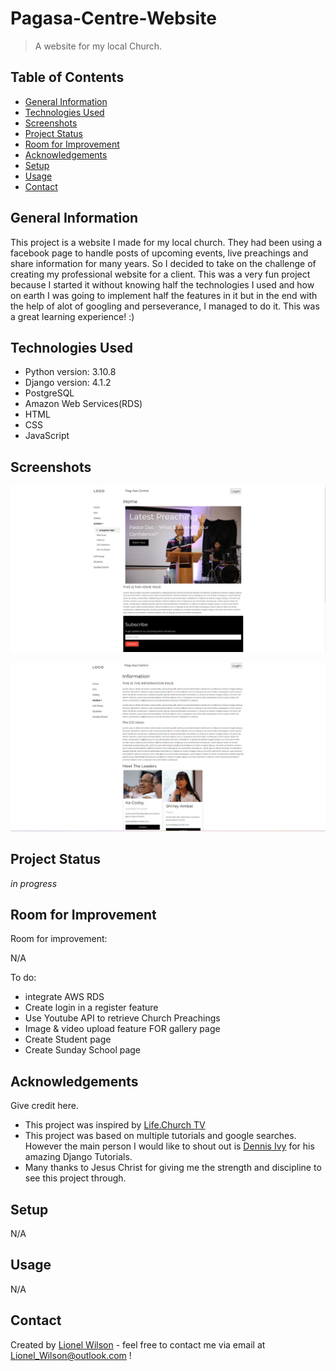 # Pagasa-Centre-Website
> A website for my local Church.

## Table of Contents
* [General Information](#general-information)
* [Technologies Used](#technologies-used)
* [Screenshots](#screenshots)
* [Project Status](#project-status)
* [Room for Improvement](#room-for-improvement)
* [Acknowledgements](#acknowledgements)
* [Setup](#setup)
* [Usage](#usage)
* [Contact](#contact)


## General Information
This project is a website I made for my local church. They had been using a facebook page to handle posts of upcoming events, live preachings and share information for many years.
So I decided to take on the challenge of creating my professional website for a client. This was a very fun project because I started it without knowing half the technologies I used and how on earth I was going to implement half the features in it but in the end with the help of alot of googling and perseverance, I managed to do it. This was a great learning experience! :)


## Technologies Used
* Python version: 3.10.8
* Django version: 4.1.2
* PostgreSQL
* Amazon Web Services(RDS)
* HTML
* CSS
* JavaScript


## Screenshots
![Readme Screenshots/Home.jpeg](https://github.com/Lionel-Wilson/Pagasa-Centre-Website/blob/main/Readme%20Screenshots/Home.jpeg?raw=true)



![Readme Screenshots/Information.jpeg](https://github.com/Lionel-Wilson/Pagasa-Centre-Website/blob/main/Readme%20Screenshots/Information.jpeg?raw=true)



## Project Status
_in progress_ 


## Room for Improvement

Room for improvement:

N/A

To do:
- integrate AWS RDS
- Create login in a register feature
- Use Youtube API to retrieve Church Preachings
- Image & video upload feature FOR gallery page
- Create Student page
- Create Sunday School page


## Acknowledgements
Give credit here.
- This project was inspired by [Life.Church TV](https://www.life.church/)
- This project was based on multiple tutorials and google searches. However the main person I would like to shout out is [Dennis Ivy](https://www.youtube.com/c/DennisIvy) for his amazing Django Tutorials.
- Many thanks to Jesus Christ for giving me the strength and discipline to see this project through.


## Setup
N/A


## Usage
N/A


## Contact
Created by [Lionel Wilson](https://github.com/Lionel-Wilson) - feel free to contact me via email at Lionel_Wilson@outlook.com !

